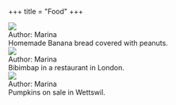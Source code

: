 +++
title = "Food"
+++
<div class="photogallery">

<div class="photoframe">
  <div class="photo">
    <a href="https://drive.google.com/open?id=0B3e2zRvXHH5FWVBvWnp4RldjcWc">
      <img src="/img/Banana bread thumbnail.jpg" />
    </a>
  </div>
  <div class="description">
    <div class="author">
      Author: Marina
    </div>
    Homemade Banana bread covered with peanuts.
  </div>
</div>

<div class="photoframe">
  <div class="photo">
    <a href="https://drive.google.com/open?id=0B3e2zRvXHH5FZmVaQXVPY0NiT0U">
      <img src="/img/Bibimbap thumbnail.jpg" />
    </a>
  </div>
  <div class="description">
    <div class="author">
      Author: Marina
    </div>
    Bibimbap in a restaurant in London.
  </div>
</div>

<div class="photoframe">
  <div class="photo">
    <a href="https://drive.google.com/open?id=0B3e2zRvXHH5FQW5idU5xSEc1REE">
      <img src="/img/Pumpkins on sale in Wettswil thumbnail.jpg" />
    </a>
  </div>
  <div class="description">
    <div class="author">
      Author: Marina
    </div>
    Pumpkins on sale in Wettswil.
  </div>
</div>

</div>

